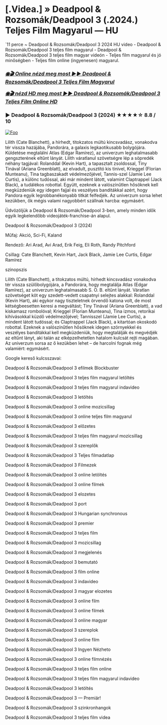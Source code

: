 # [.Videa.] » Deadpool & Rozsomák/Deadpool 3 (.2024.) Teljes Film Magyarul — HU

`11 perce ~ Deadpool & Rozsomák/Deadpool 3 2024 HU video - Deadpool & Rozsomák/Deadpool 3 teljes film magyarul - Deadpool & Rozsomák/Deadpool 3 teljes film magyar videón - Teljes film magyarul és jó minőségben - Teljes film online (ingyenesen) magyarul.

<b><i><h3> <a href="https://filmhd.cloud/hu/movie/533535/deadpool-gitbis" rel="nofollow">◉🎬 Online nézd meg most ►► Deadpool & Rozsomák/Deadpool 3 Teljes Film Magyarul</a></b></i></h>

<b><i><h> <a href="https://filmhd.cloud/hu/movie/533535/deadpool-gitbis" rel="nofollow">◉🎬 nézd HD meg most ►► Deadpool & Rozsomák/Deadpool 3 Teljes Film Online HD</a></b></i></h3>

### ▶️ Deadpool & Rozsomák/Deadpool 3 (2024) ★★★★☆ 8.8 / 10

<a href="https://filmhd.cloud/hu/movie/533535/deadpool-gitbis" rel="nofollow"><img src="https://camo.githubusercontent.com/917e6ed5c302499242165dcc02bdbce85c075fd21b35918eb9c0b771855261b8/68747470733a2f2f7374617469632e7769787374617469632e636f6d2f6d656469612f6232343966395f61646163386637306662336634356238383639313639366337376465313866337e6d76322e676966" alt="Foo" style="max-width: 100%;"></a>

Lilith (Cate Blanchett), a hírhedt, titokzatos múltú kincsvadász, vonakodva tér vissza hazájába, Pandorára, a galaxis legkaotikusabb bolygójára. Küldetése megtalálni Atlas (Edgar Ramírez), az univerzum leghatalmasabb gengszterének eltűnt lányát. Lilith váratlanul szövetségre lép a söpredék néhány tagjával: Rolanddal (Kevin Hart), a tapasztalt zsoldossal, Tiny Tinával (Ariana Greenblatt), az elvadult, pusztító kis tinivel, Krieggel (Florian Munteanu), Tina tagbaszakadt védelmezőjével, Tannis-szel (Jamie Lee Curtis), a különc tudóssal, aki már mindent látott, valamint Claptrappel (Jack Black), a tudálékos robottal. Együtt, ezeknek a valószínűtlen hősöknek kell megküzdeniük egy idegen fajjal és veszélyes banditákkal azért, hogy Pandora egyik legrobbanékonyabb titkát felfedjék. Az univerzum sorsa lehet kezükben, ők mégis valami nagyobbért szállnak harcba: egymásért.

Üdvözöljük a Deadpool & Rozsomák/Deadpool 3-ben, amely minden idők egyik legkelendőbb videojáték-franchise-án alapul.

Deadpool & Rozsomák/Deadpool 3 (2024)

Műfaj: Akció, Sci-Fi, Kaland

Rendező: Ari Arad, Avi Arad, Erik Feig, Eli Roth, Randy Pitchford

Csillag: Cate Blanchett, Kevin Hart, Jack Black, Jamie Lee Curtis, Edgar Ramírez

szinopszis

Lilith (Cate Blanchett), a titokzatos múltú, hírhedt kincsvadász vonakodva tér vissza szülőbolygójára, a Pandorára, hogy megtalálja Atlas (Edgar Ramírez), az univerzum leghatalmasabb S. O. B. eltűnt lányát. Váratlan szövetséget köt egy szedett-vedett csapatnyi selejtes alakkal: Rolanddal (Kevin Hart), aki egykor nagy tiszteletnek örvendő katona volt, de most kétségbeesetten keresi a megváltást; Tiny Tinával (Ariana Greenblatt), a vad kiskamasz rombolóval; Krieggel (Florian Munteanu), Tina izmos, retorikai kihívásokkal küzdő védelmezőjével; Tannisszel (Jamie Lee Curtis), a mindent látott tudóssal; és Claptrappel (Jack Black), a kitartóan okoskodó robottal. Ezeknek a valószínűtlen hősöknek idegen szörnyekkel és veszélyes banditákkal kell megküzdeniük, hogy megtalálják és megvédjék az eltűnt lányt, aki talán az elképzelhetetlen hatalom kulcsát rejti magában. Az univerzum sorsa az ő kezükben lehet – de harcolni fognak még valamiért: egymásért.

Google kereső kulcsszavai:

Deadpool & Rozsomák/Deadpool 3 efilmek Blockbuster

Deadpool & Rozsomák/Deadpool 3 teljes film magyarul letöltés

Deadpool & Rozsomák/Deadpool 3 teljes film magyarul indavideo

Deadpool & Rozsomák/Deadpool 3 letöltés

Deadpool & Rozsomák/Deadpool 3 online mozicsillag

Deadpool & Rozsomák/Deadpool 3 online teljes film magyarul

Deadpool & Rozsomák/Deadpool 3 előzetes

Deadpool & Rozsomák/Deadpool 3 teljes film magyarul mozicsillag

Deadpool & Rozsomák/Deadpool 3 szereplők

Deadpool & Rozsomák/Deadpool 3 Teljes filmadatlap

Deadpool & Rozsomák/Deadpool 3 Filmezek

Deadpool & Rozsomák/Deadpool 3 online letöltés

Deadpool & Rozsomák/Deadpool 3 online filmek

Deadpool & Rozsomák/Deadpool 3 elozetes

Deadpool & Rozsomák/Deadpool 3 port

Deadpool & Rozsomák/Deadpool 3 Hungarian synchronous

Deadpool & Rozsomák/Deadpool 3 premier

Deadpool & Rozsomák/Deadpool 3 teljes film

Deadpool & Rozsomák/Deadpool 3 mozicsillag

Deadpool & Rozsomák/Deadpool 3 megjelenés

Deadpool & Rozsomák/Deadpool 3 bemutató

Deadpool & Rozsomák/Deadpool 3 film online

Deadpool & Rozsomák/Deadpool 3 indavideo

Deadpool & Rozsomák/Deadpool 3 magyar elozetes

Deadpool & Rozsomák/Deadpool 3 online film

Deadpool & Rozsomák/Deadpool 3 online filmek

Deadpool & Rozsomák/Deadpool 3 online magyar

Deadpool & Rozsomák/Deadpool 3 szereplok

Deadpool & Rozsomák/Deadpool 3 online film

Deadpool & Rozsomák/Deadpool 3 Ingyen Nézheto

Deadpool & Rozsomák/Deadpool 3 online filmnézés

Deadpool & Rozsomák/Deadpool 3 teljes film online

Deadpool & Rozsomák/Deadpool 3 teljes film magyarul indavideo

Deadpool & Rozsomák/Deadpool 3 letöltés

Deadpool & Rozsomák/Deadpool 3 — Premiär!

Deadpool & Rozsomák/Deadpool 3 szinkronhangok

Deadpool & Rozsomák/Deadpool 3 teljes film videa

